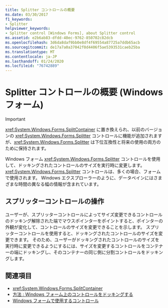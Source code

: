 ```yaml
---
title: Splitter コントロールの概要
ms.date: 03/30/2017
f1_keywords:
- Splitter
helpviewer_keywords:
- Splitter control [Windows Forms], about Splitter control
ms.assetid: e2b6ab83-dfdd-40ec-9762-850702c82dcb
ms.openlocfilehash: 3d6da8daf9bb0e8df4f69554a87725a7ddb65acb
ms.sourcegitcommit: de17a7a0a37042f0d4406f5ae5393531caeb25ba
ms.translationtype: MT
ms.contentlocale: ja-JP
ms.lasthandoff: 01/24/2020
ms.locfileid: "76742889"
---
```

# <a name="splitter-control-overview-windows-forms"></a>Splitter コントロールの概要 (Windows フォーム)
> [!IMPORTANT]
> <xref:System.Windows.Forms.SplitContainer> に置き換えられ、以前のバージョンの <xref:System.Windows.Forms.Splitter> コントロールに機能が追加されますが、<xref:System.Windows.Forms.Splitter> は下位互換性と将来の使用の両方のために保持されます。  
  
 Windows フォーム <xref:System.Windows.Forms.Splitter> コントロールを使用して、ドッキングされたコントロールのサイズを実行時に変更します。 <xref:System.Windows.Forms.Splitter> コントロールは、多くの場合、フォームで使用されます。 Windows エクスプローラーのように、データペインにはさまざまな時間の異なる幅の情報が含まれています。  
  
## <a name="working-with-the-splitter-control"></a>スプリッターコントロールの操作  
 ユーザーが、スプリッターコントロールによってサイズ変更できるコントロールのドッキング解除された端でマウスポインターをポイントすると、ポインターの外観が変化して、コントロールのサイズを変更できることを示します。 スプリッターコントロールを使用すると、ドッキングされたコントロールのサイズを変更できます。 そのため、ユーザーがドッキングされたコントロールのサイズを実行時に変更できるようにするには、サイズを変更するコントロールをコンテナーの端にドッキングし、そのコンテナーの同じ側に分割コントロールをドッキングします。  
  
## <a name="see-also"></a>関連項目

- <xref:System.Windows.Forms.SplitContainer>
- [方法 : Windows フォーム上のコントロールをドッキングする](how-to-dock-controls-on-windows-forms.md)
- [Windows フォームで使用するコントロール](controls-to-use-on-windows-forms.md)
